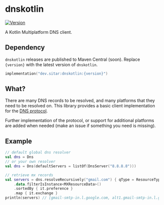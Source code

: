 # dnskotlin
[![Version](https://img.shields.io/maven-central/v/dev.sitar/dnskotlin)](https://search.maven.org/artifact/dev.sitar/dnskotlin)

A Kotlin Multiplatform DNS client.

## Dependency
`dnskotlin` releases are published to Maven Central (soon). Replace `{version}` with the latest version of `dnskotlin`.
```kotlin
implementation("dev.sitar:dnskotlin:{version}")
```

## What?
There are many DNS records to be resolved, and many platforms that they need to be resolved on. This library provides a basic client implementation for the [DNS protocol](https://www.ietf.org/rfc/rfc1035.txt). 

Further implementation of the protocol, or support for additional platforms are added when needed (make an issue if something you need is missing).

## Example
```kotlin
// default global dns resolver
val dns = Dns
// or your own resolver
val dns = Dns(defaultServers = listOf(DnsServer("8.8.8.8")))

// retrieve mx records
val servers = dns.resolveRecursively("gmail.com") { qType = ResourceType.MX }
    .data.filterIsInstance<MXResourceData>()
    .sortedBy { it.preference }
    .map { it.exchange }
println(servers) // [gmail-smtp-in.l.google.com, alt1.gmail-smtp-in.l.google.com, alt2.gmail-smtp-in.l.google.com, alt3.gmail-smtp-in.l.google.com, alt4.gmail-smtp-in.l.google.com]
```